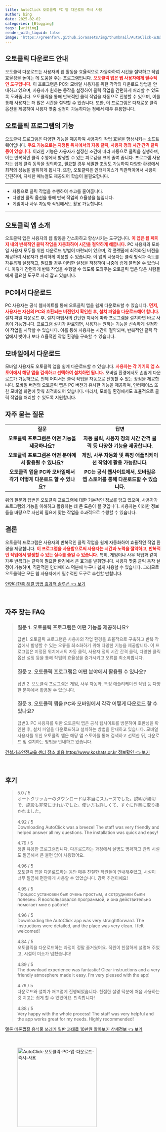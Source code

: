 ```yaml
---
title: AutoClick 오토클릭 PC 앱 다운로드 즉시 사용
author: bing
date: 2025-02-02
categories: [Blogging]
tags: [writing]
render_with_liquid: false
image: 'https://greenforu.github.io/assets/img/thumbnail/AutoClick-오토클릭-PC-앱-다운로드-즉시-사용.webp'
---
```



<h2 id='오토클릭 다운로드 안내'>오토클릭 다운로드 안내</h2>

<p>오토클릭 다운로드는 사용자의 웹 활동을 효율적으로 자동화하여 시간을 절약하고 작업 효율성을 높이는 데 도움을 주는 프로그램입니다. <b><span style="color: #ee2323;">오토클릭 앱은 웹 사용자에게 필수적인 도구입니다.</span></b> 이 프로그램은 PC와 모바일 사용자를 위한 각각의 다운로드 방법을 안내하고 있으며, 사용자가 원하는 동작을 설정하여 클릭 작업을 간편하게 처리할 수 있도록 도와줍니다. 오토클릭을 통해 반복적인 클릭 작업을 자동으로 진행할 수 있으며, 이를 통해 사용자는 더 많은 시간을 절약할 수 있습니다. 또한, 이 프로그램은 다채로운 클릭 옵션을 제공하여 사용자 맞춤 설정이 가능하다는 점에서 매우 유용합니다.</p>

<h2 id='오토클릭 프로그램의 기능'>오토클릭 프로그램의 기능</h2>

<p>오토클릭 프로그램은 다양한 기능을 제공하여 사용자의 작업 효율을 향상시키는 소프트웨어입니다. <b><span style="color: #ee2323;">주요 기능으로는 지정된 위치에서의 자동 클릭, 사용자 정의 시간 간격 클릭 등이 있습니다.</span></b> 이러한 기능은 사용자가 설정한 조건에 따라 자동으로 클릭을 실행하며, 이는 반복적인 클릭 수행에서 발생할 수 있는 피로감을 크게 줄여 줍니다. 프로그램 사용자는 쉽게 클릭 동작을 정의하고, 필요할 경우 세밀한 조정도 가능하여 다양한 환경에서 최적의 성능을 발휘하게 됩니다. 또한, 오토클릭은 인터페이스가 직관적이어서 사용이 간편하며, 자세한 매뉴얼도 제공되어 학습이 불필요합니다.</p>

<hr />

<ul>
    <li>자동으로 클릭 작업을 수행하여 수고를 줄여줍니다.</li>
    <li>다양한 클릭 옵션을 통해 반복 작업의 효율성을 높입니다.</li>
    <li>게임이나 사무 자동화 작업에서도 활용 가능합니다.</li>
</ul>

<hr />

<h2 id='오토클릭 앱 소개'>오토클릭 앱 소개</h2>

<p>오토클릭 앱은 사용자의 웹 활동을 간소화하고 향상시키는 도구입니다. <b><span style="color: #ee2323;">이 앱은 웹 페이지 내의 반복적인 클릭 작업을 자동화하여 시간을 절약하게 해줍니다.</span></b> PC 사용자와 모바일 사용자 모두를 위한 다운로드 방법이 마련되어 있으며, 각 플랫폼에 최적화된 버전을 제공하여 사용자가 편리하게 이용할 수 있습니다. 이 앱의 사용자는 클릭 방식과 속도를 자유롭게 설정하고, 필요할 경우 이러한 설정을 저장하여 나중에 쉽게 불러올 수 있습니다. 이렇게 간편하게 반복 작업을 수행할 수 있도록 도와주는 오토클릭 앱은 많은 사람들에게 필요한 도구로 자리 잡고 있습니다.</p>

<h2 id='PC에서 다운로드'>PC에서 다운로드</h2>

<p>PC 사용자는 공식 웹사이트를 통해 오토클릭 앱을 쉽게 다운로드할 수 있습니다. <b><span style="color: #ee2323;">먼저, 사용자는 자신의 PC와 호환되는 버전인지 확인한 후, 설치 파일을 다운로드해야 합니다.</span></b> 설치 파일 다운로드 후, 설치 마법사의 간단한 지시에 따라 프로그램을 설치하면 바로 사용이 가능합니다. 프로그램 설치가 완료되면, 사용자는 원하는 기능을 신속하게 설정하여 작업을 시작할 수 있습니다. 이를 통해 사용자는 시간이 절약되며, 반복적인 클릭 작업에서 벗어나 보다 효율적인 작업 환경을 구축할 수 있습니다.</p>

<h2 id='모바일에서 다운로드'>모바일에서 다운로드</h2>

<p>모바일 사용자도 오토클릭 앱을 쉽게 다운로드할 수 있습니다. <b><span style="color: #ee2323;">사용자는 각 기기의 앱 스토어에서 해당 앱을 검색하고 선택하여 설치하면 됩니다.</span></b> 모바일 환경에서도 손쉽게 다운로드가 가능하므로, 언제 어디서든 클릭 작업을 자동으로 진행할 수 있는 장점을 제공합니다. 모바일 버전의 오토클릭 앱은 PC 버전과 유사한 기능을 제공하며, 인터페이스 또한 모바일 화면에 맞춰 최적화되어 있습니다. 따라서, 모바일 환경에서도 효율적으로 클릭 작업을 처리할 수 있도록 지원합니다.</p>

<h2 id='자주 묻는 질문'>자주 묻는 질문</h2>

<table>
    <tr>
        <td style="text-align: center; height: 17px;"><b>질문</b></td>
        <td style="text-align: center; height: 17px;"><b>답변</b></td>
    </tr>
    <tr>
        <td style="text-align: center; height: 17px;"><b>오토클릭 프로그램은 어떤 기능을 제공하나요?</b></td>
        <td style="text-align: center; height: 17px;"><b>자동 클릭, 사용자 정의 시간 간격 클릭 등 다양한 기능을 제공합니다.</b></td>
    </tr>
    <tr>
        <td style="text-align: center; height: 17px;"><b>오토클릭 프로그램은 어떤 분야에서 활용될 수 있나요?</b></td>
        <td style="text-align: center; height: 17px;"><b>게임, 사무 자동화 및 특정 애플리케이션 작업에 활용 가능합니다.</b></td>
    </tr>
    <tr>
        <td style="text-align: center; height: 17px;"><b>오토클릭 앱을 PC와 모바일에서 각기 어떻게 다운로드 할 수 있나요?</b></td>
        <td style="text-align: center; height: 17px;"><b>PC는 공식 웹사이트에서, 모바일은 앱 스토어를 통해 다운로드할 수 있습니다.</b></td>
    </tr>
</table>

<p>위의 질문과 답변은 오토클릭 프로그램에 대한 기본적인 정보를 담고 있으며, 사용자가 프로그램의 기능을 이해하고 활용하는 데 큰 도움이 될 것입니다. 사용자는 이러한 정보들을 바탕으로 자신의 필요에 맞는 작업을 효과적으로 수행할 수 있습니다.</p>

<h2 id='결론'>결론</h2>

<p>오토클릭 프로그램은 사용자의 반복적인 클릭 작업을 쉽게 자동화하여 효율적인 작업 환경을 제공합니다. <b><span style="color: #ee2323;">이 프로그램을 사용함으로써 사용자는 시간과 노력을 절약하고, 반복적인 작업에서 발생할 수 있는 실수를 줄일 수 있습니다.</span></b> 특히, 게임이나 사무 작업과 같이 자주 반복되는 클릭이 필요한 환경에서 큰 효과를 발휘합니다. 사용자 맞춤 클릭 동작 설정이 가능하며, 직관적인 인터페이스 덕분에 누구나 쉽게 사용할 수 있습니다. 그러므로 오토클릭은 모든 웹 사용자에게 필수적인 도구로 추천할 만합니다.</p>


<p><a class="click-button" title="안면다한증 해결 방법 효과적 솔루션" href="https://greenforu.github.io/posts/%EC%95%88%EB%A9%B4%EB%8B%A4%ED%95%9C%EC%A6%9D-%ED%95%B4%EA%B2%B0-%EB%B0%A9%EB%B2%95-%ED%9A%A8%EA%B3%BC%EC%A0%81-%EC%86%94%EB%A3%A8%EC%85%98/" rel="dofollow">안면다한증 해결 방법 효과적 솔루션 👈 보기</a></p><br>
<h2 id='자주_찾는_FAQ'>자주 찾는 FAQ</h2>
<div itemscope="" itemtype="https://schema.org/FAQPage"> 
<blockquote> 
<div itemscope="" itemprop="mainEntity" itemtype="https://schema.org/Question"> 
<h3 itemprop="name">질문 1. 오토클릭 프로그램은 어떤 기능을 제공하나요?</h3> 
<div itemscope="" itemprop="acceptedAnswer" itemtype="https://schema.org/Answer"> 
<span itemprop="text"> 
<p>답변1. 오토클릭 프로그램은 사용자의 작업 환경을 효율적으로 구축하고 반복 작업에서 발생할 수 있는 오류를 최소화하기 위해 다양한 기능을 제공합니다. 이 프로그램은 지정된 위치에서의 자동 클릭, 사용자 정의 시간 간격 클릭, 다양한 클릭 옵션 설정 등을 통해 작업의 효율성을 증가시키고 오류를 최소화합니다.</p> 
</span> 
</div> 
</div> 

<div itemscope="" itemprop="mainEntity" itemtype="https://schema.org/Question"> 
<h3 itemprop="name">질문 2. 오토클릭 프로그램은 어떤 분야에서 활용될 수 있나요?</h3> 
<div itemscope="" itemprop="acceptedAnswer" itemtype="https://schema.org/Answer"> 
<span itemprop="text"> 
<p>답변 2. 오토클릭 프로그램은 게임, 사무 자동화, 특정 애플리케이션 작업 등 다양한 분야에서 활용될 수 있습니다.</p> 
</span> 
</div> 
</div> 

<div itemscope="" itemprop="mainEntity" itemtype="https://schema.org/Question"> 
<h3 itemprop="name">질문 3. 오토클릭 앱을 PC와 모바일에서 각각 어떻게 다운로드 할 수 있나요?</h3> 
<div itemscope="" itemprop="acceptedAnswer" itemtype="https://schema.org/Answer"> 
<span itemprop="text"> 
<p>답변3. PC 사용자를 위한 오토클릭 앱은 공식 웹사이트를 방문하여 호환성을 확인한 후, 설치 파일을 다운로드하고 설치하는 방법을 안내하고 있습니다. 모바일 사용자를 위한 오토클릭 앱은 해당 앱 스토어를 통해 검색하고 선택한 뒤, 다운로드 및 설치하는 방법을 안내하고 있습니다.</p> 
</span> 
</div> 
</div> 

</blockquote> 
</div>
<p><a class="click-button" title="건설기초안전교육 센터 장소 비용 https//www.koshats.or.kr 정보확인" href="https://greenforu.github.io/posts/%EA%B1%B4%EC%84%A4%EA%B8%B0%EC%B4%88%EC%95%88%EC%A0%84%EA%B5%90%EC%9C%A1-%EC%84%BC%ED%84%B0-%EC%9E%A5%EC%86%8C-%EB%B9%84%EC%9A%A9-httpswww.koshats.or.kr-%EC%A0%95%EB%B3%B4%ED%99%95%EC%9D%B8/" rel="dofollow">건설기초안전교육 센터 장소 비용 https//www.koshats.or.kr 정보확인 👈 보기</a></p><br>
<h2 id='후기'>후기</h2>
<div itemscope itemtype="https://schema.org/Product">
  <blockquote>
  <div itemprop="review" itemscope itemtype="https://schema.org/Review">
      <div itemprop="reviewRating" itemscope itemtype="https://schema.org/Rating"> <span itemprop="ratingValue">5.0</span> / <span itemprop="bestRating">5</span> </div>
      <span itemprop="reviewBody">オートクリッカーのダウンロードは本当にスムーズでした。説明が親切で、施設も非常にきれいでした。使い方も詳しくて、すぐに作業に取り掛かれました。</span>
  </div>
  <br>
  <div itemprop="review" itemscope itemtype="https://schema.org/Review">
      <div itemprop="reviewRating" itemscope itemtype="https://schema.org/Rating"> <span itemprop="ratingValue">4.92</span> / <span itemprop="bestRating">5</span> </div>
      <span itemprop="reviewBody">Downloading AutoClick was a breeze! The staff was very friendly and helped answer all my questions. The installation was quick and easy!</span>
  </div>
  <br>
  <div itemprop="review" itemscope itemtype="https://schema.org/Review">
      <div itemprop="reviewRating" itemscope itemtype="https://schema.org/Rating"> <span itemprop="ratingValue">4.79</span> / <span itemprop="bestRating">5</span> </div>
      <span itemprop="reviewBody">정말 유용한 프로그램입니다. 다운로드하는 과정에서 설명도 명확하고 관리 시설도 깔끔해서 큰 불편 없이 사용했어요.</span>
  </div>
  <br>
  <div itemprop="review" itemscope itemtype="https://schema.org/Review">
      <div itemprop="reviewRating" itemscope itemtype="https://schema.org/Rating"> <span itemprop="ratingValue">4.96</span> / <span itemprop="bestRating">5</span> </div>
      <span itemprop="reviewBody">오토클릭 앱을 다운로드하는 동안 매우 친절한 직원들이 안내해주었고, 시설이 너무 깔끔해 편안하게 사용할 수 있었습니다. 강력 추천이에요!</span>
  </div>
  <br>
  <div itemprop="review" itemscope itemtype="https://schema.org/Review">
      <div itemprop="reviewRating" itemscope itemtype="https://schema.org/Rating"> <span itemprop="ratingValue">4.95</span> / <span itemprop="bestRating">5</span> </div>
      <span itemprop="reviewBody">Процесс установки был очень простым, и сотрудники были полезны. Я воспользовался программой, и она действительно помогает мне в работе!</span>
  </div>
  <br>
  <div itemprop="review" itemscope itemtype="https://schema.org/Review">
      <div itemprop="reviewRating" itemscope itemtype="https://schema.org/Rating"> <span itemprop="ratingValue">4.96</span> / <span itemprop="bestRating">5</span> </div>
      <span itemprop="reviewBody">Downloading the AutoClick app was very straightforward. The instructions were detailed, and the place was very clean. I felt welcomed!</span>
  </div>
  <br>
  <div itemprop="review" itemscope itemtype="https://schema.org/Review">
      <div itemprop="reviewRating" itemscope itemtype="https://schema.org/Rating"> <span itemprop="ratingValue">4.84</span> / <span itemprop="bestRating">5</span> </div>
      <span itemprop="reviewBody">오토클릭을 다운로드하는 과정이 정말 즐거웠어요. 직원이 친절하게 설명해 주었고, 시설이 미소가 넘쳤습니다!</span>
  </div>
  <br>
  <div itemprop="review" itemscope itemtype="https://schema.org/Review">
      <div itemprop="reviewRating" itemscope itemtype="https://schema.org/Rating"> <span itemprop="ratingValue">4.89</span> / <span itemprop="bestRating">5</span> </div>
      <span itemprop="reviewBody">The download experience was fantastic! Clear instructions and a very friendly atmosphere made it easy. I'm very pleased with the app!</span>
  </div>
  <br>
  <div itemprop="review" itemscope itemtype="https://schema.org/Review">
      <div itemprop="reviewRating" itemscope itemtype="https://schema.org/Rating"> <span itemprop="ratingValue">4.79</span> / <span itemprop="bestRating">5</span> </div>
      <span itemprop="reviewBody">다운로드와 설치가 매끄럽게 진행되었습니다. 친절한 설명 덕분에 처음 사용하는 것 치고는 쉽게 할 수 있었어요. 만족합니다!</span>
  </div>
  <br>
  <div itemprop="review" itemscope itemtype="https://schema.org/Review">
      <div itemprop="reviewRating" itemscope itemtype="https://schema.org/Rating"> <span itemprop="ratingValue">4.88</span> / <span itemprop="bestRating">5</span> </div>
      <span itemprop="reviewBody">Very happy with the whole process! The staff was very helpful and the app works great for my needs. Highly recommended!</span>
  </div>
  </blockquote>
</div>
<p><a class="click-button" title="멜론 메론껍질 음식물 쓰레기 일반 과태료 10만원 알아보기 상세정보" href="https://greenforu.github.io/posts/%EB%A9%9C%EB%A1%A0-%EB%A9%94%EB%A1%A0%EA%BB%8D%EC%A7%88-%EC%9D%8C%EC%8B%9D%EB%AC%BC-%EC%93%B0%EB%A0%88%EA%B8%B0-%EC%9D%BC%EB%B0%98-%EA%B3%BC%ED%83%9C%EB%A3%8C-10%EB%A7%8C%EC%9B%90-%EC%95%8C%EC%95%84%EB%B3%B4%EA%B8%B0-%EC%83%81%EC%84%B8%EC%A0%95%EB%B3%B4/" rel="dofollow">멜론 메론껍질 음식물 쓰레기 일반 과태료 10만원 알아보기 상세정보 👈 보기</a></p><br>
<figure class="image"><img src="https://greenforu.github.io/assets/img/thumbnail/AutoClick-오토클릭-PC-앱-다운로드-즉시-사용.webp" alt="AutoClick-오토클릭-PC-앱-다운로드-즉시-사용" width="256" height="256"></figure>